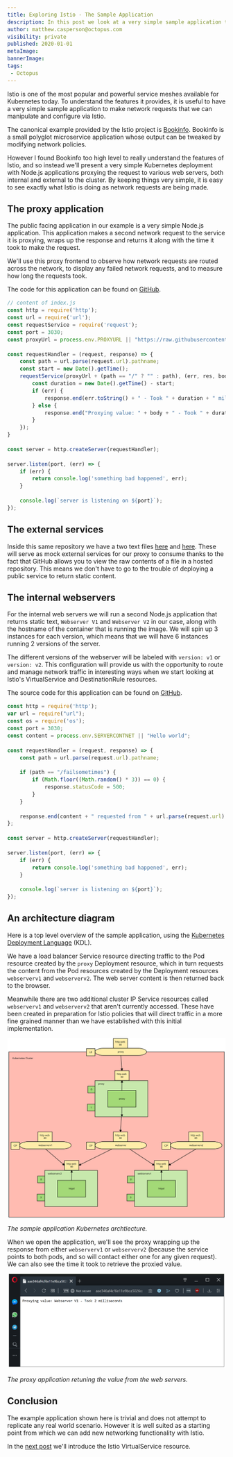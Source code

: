 ```yaml
---
title: Exploring Istio - The Sample Application
description: In this post we look at a very simple sample application that we'll use to explore the functionality of Istio.
author: matthew.casperson@octopus.com
visibility: private
published: 2020-01-01
metaImage:
bannerImage:
tags:
 - Octopus
---
```


Istio is one of the most popular and powerful service meshes available for Kubernetes today. To understand the features it provides, it is useful to have a very simple sample application to make network requests that we can manipulate and configure via Istio.

The canonical example provided by the Istio project is [Bookinfo](https://istio.io/docs/examples/bookinfo/). Bookinfo is a small polyglot microservice application whose output can be tweaked by modifying network policies.

However I found Bookinfo too high level to really understand the features of Istio, and so instead we'll present a very simple Kubernetes deployment with Node.js applications proxying the request to various web servers, both internal and external to the cluster. By keeping things very simple, it is easy to see exactly what Istio is doing as network requests are being made.

## The proxy application

The public facing application in our example is a very simple Node.js application. This application makes a second network request to the service it is proxying, wraps up the response and returns it along with the time it took to make the request.

We'll use this proxy frontend to observe how network requests are routed across the network, to display any failed network requests, and to measure how long the requests took.

The code for this application can be found on [GitHub](https://github.com/mcasperson/NodejsProxy).

```javascript
// content of index.js
const http = require('http');
const url = require('url');
const requestService = require('request');
const port = 3030;
const proxyUrl = process.env.PROXYURL || "https://raw.githubusercontent.com/mcasperson/NodejsProxy/master/helloworld.txt";

const requestHandler = (request, response) => {
    const path = url.parse(request.url).pathname;
    const start = new Date().getTime();
    requestService(proxyUrl + (path == "/" ? "" : path), (err, res, body) => {
        const duration = new Date().getTime() - start;
        if (err) {
            response.end(err.toString() + " - Took " + duration + " milliseconds");
        } else {
            response.end("Proxying value: " + body + " - Took " + duration + " milliseconds");
        }
    });
}

const server = http.createServer(requestHandler);

server.listen(port, (err) => {
    if (err) {
        return console.log('something bad happened', err);
    }

    console.log(`server is listening on ${port}`);
});
```

## The external services

Inside this same repository we have a two text files [here](https://raw.githubusercontent.com/mcasperson/NodejsProxy/master/externalservice1.txt) and [here](https://raw.githubusercontent.com/mcasperson/NodejsProxy/master/externalservice2.txt). These will serve as mock external services for our proxy to consume thanks to the fact that GitHub allows you to view the raw contents of a file in a hosted repository. This means we don't have to go to the trouble of deploying a public service to return static content.

## The internal webservers

For the internal web servers we will run a second Node.js application that returns  static text, `Webserver V1` and `Webserver V2` in our case, along with the hostname of the container that is running the image. We will spin up 3 instances for each version, which means that we will have 6 instances running 2 versions of the server.

The different versions of the webserver will be labeled with `version: v1` or `version: v2`. This configuration will provide us with the opportunity to route and manage network traffic in interesting ways when we start looking at Istio's VirtualService and DestinationRule resources.

The source code for this application can be found on [GitHub](https://github.com/mcasperson/NodeJSWebServer).

```javascript
const http = require('http');
var url = require("url");
const os = require('os');
const port = 3030;
const content = process.env.SERVERCONTNET || "Hello world";

const requestHandler = (request, response) => {
    const path = url.parse(request.url).pathname;

    if (path == "/failsometimes") {
        if (Math.floor((Math.random() * 3)) == 0) {
            response.statusCode = 500;
        }
    }

    response.end(content + " requested from " + url.parse(request.url).pathname + " on " + os.hostname() + " with code " + response.statusCode);
};

const server = http.createServer(requestHandler);

server.listen(port, (err) => {
    if (err) {
        return console.log('something bad happened', err);
    }

    console.log(`server is listening on ${port}`);
});
```

## An architecture diagram

Here is a top level overview of the sample application, using the [Kubernetes Deployment Language](https://blog.openshift.com/kdl-notation-kubernetes-app-deploy/) (KDL).

We have a load balancer Service resource directing traffic to the Pod resource created by the `proxy` Deployment resource, which in turn requests the content from the Pod resources created by the Deployment resources `webserverv1` and `webserverv2`. The web server content is then returned back to the browser.

Meanwhile there are two additional cluster IP Service resources called `webserverv1` and `webserverv2` that aren't currently accessed. These have been created in preparation for Istio policies that will direct traffic in a more fine grained manner than we have established with this initial implementation.

![](istio-sample.svg "width=500")

*The sample application Kubernetes archtiecture.*

When we open the application, we'll see the proxy wrapping up the response from either `webserverv1` or `webserverv2` (because the service points to both pods, and so will contact either one for any given request). We can also see the time it took to retrieve the proxied value.

![](output.png "width=500")

*The proxy application retuning the value from the web servers.*

## Conclusion

The example application shown here is trivial and does not attempt to replicate any real world scenario. However it is well suited as a starting point from which we can add new networking functionality with Istio.

In the [next post](/blog/2019-09/istio/istio-virtualservice/index.md) we'll introduce the Istio VirtualService resource.
